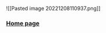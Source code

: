 ![[Pasted image 20221208110937.png]]

### [Home page](obsidian://open?vault=first%20vault&file=Heaps%20chapter12%2FHome%20page)
